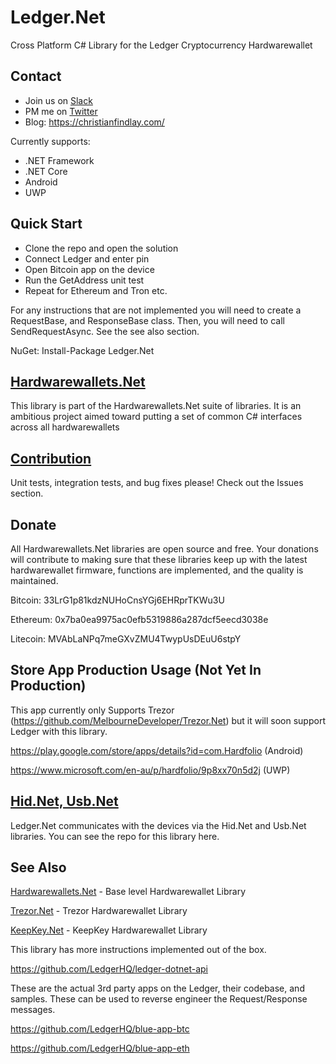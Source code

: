 # Ledger.Net
Cross Platform C# Library for the Ledger Cryptocurrency Hardwarewallet

## Contact

- Join us on [Slack](https://join.slack.com/t/hardwarewallets/shared_invite/enQtNjA5MDgxMzE2Nzg2LWUyODIzY2U0ODE5OTFlMmI3MGYzY2VkZGJjNTc0OTUwNDliMTg2MzRiNTU1MTVjZjI0YWVhNjQzNjUwMjEyNzQ)
- PM me on [Twitter](https://twitter.com/cfdevelop)
- Blog: https://christianfindlay.com/

Currently supports:
* .NET Framework
* .NET Core
* Android
* UWP 

## Quick Start

- Clone the repo and open the solution
- Connect Ledger and enter pin
- Open Bitcoin app on the device
- Run the GetAddress unit test
- Repeat for Ethereum and Tron etc.

For any instructions that are not implemented you will need to create a RequestBase, and ResponseBase class. Then, you will need to call SendRequestAsync. See the see also section.

NuGet: Install-Package Ledger.Net

## [Hardwarewallets.Net](https://github.com/MelbourneDeveloper/Hardwarewallets.Net)

This library is part of the Hardwarewallets.Net suite of libraries. It is an ambitious project aimed toward putting a set of common C# interfaces across all hardwarewallets

## [Contribution](https://github.com/MelbourneDeveloper/Device.Net/blob/master/CONTRIBUTING.md)

Unit tests, integration tests, and bug fixes please! Check out the Issues section.

## Donate

All Hardwarewallets.Net libraries are open source and free. Your donations will contribute to making sure that these libraries keep up with the latest hardwarewallet firmware, functions are implemented, and the quality is maintained.

Bitcoin: 33LrG1p81kdzNUHoCnsYGj6EHRprTKWu3U

Ethereum: 0x7ba0ea9975ac0efb5319886a287dcf5eecd3038e

Litecoin: MVAbLaNPq7meGXvZMU4TwypUsDEuU6stpY

## Store App Production Usage (Not Yet In Production)

This app currently only Supports Trezor (https://github.com/MelbourneDeveloper/Trezor.Net) but it will soon support Ledger with this library.

https://play.google.com/store/apps/details?id=com.Hardfolio (Android)

https://www.microsoft.com/en-au/p/hardfolio/9p8xx70n5d2j (UWP)

## [Hid.Net, Usb.Net](https://github.com/MelbourneDeveloper/Device.Net)

Ledger.Net communicates with the devices via the Hid.Net and Usb.Net libraries. You can see the repo for this library here.

## See Also

[Hardwarewallets.Net](https://github.com/MelbourneDeveloper/Hardwarewallets.Net) - Base level Hardwarewallet Library

[Trezor.Net](https://github.com/MelbourneDeveloper/Trezor.Net) - Trezor Hardwarewallet Library

[KeepKey.Net](https://github.com/MelbourneDeveloper/KeepKey.Net) - KeepKey Hardwarewallet Library

This library has more instructions implemented out of the box.

https://github.com/LedgerHQ/ledger-dotnet-api

 These are the actual 3rd party apps on the Ledger, their codebase, and samples. These can be used to reverse engineer the Request/Response messages.

https://github.com/LedgerHQ/blue-app-btc

https://github.com/LedgerHQ/blue-app-eth

